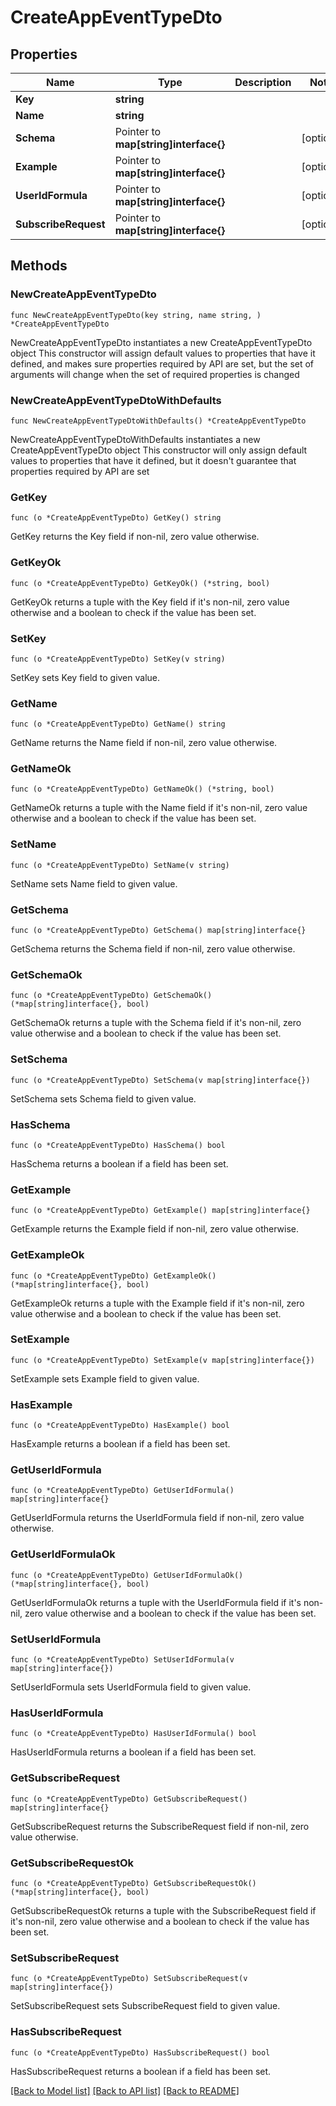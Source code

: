 # CreateAppEventTypeDto

## Properties

Name | Type | Description | Notes
------------ | ------------- | ------------- | -------------
**Key** | **string** |  | 
**Name** | **string** |  | 
**Schema** | Pointer to **map[string]interface{}** |  | [optional] 
**Example** | Pointer to **map[string]interface{}** |  | [optional] 
**UserIdFormula** | Pointer to **map[string]interface{}** |  | [optional] 
**SubscribeRequest** | Pointer to **map[string]interface{}** |  | [optional] 

## Methods

### NewCreateAppEventTypeDto

`func NewCreateAppEventTypeDto(key string, name string, ) *CreateAppEventTypeDto`

NewCreateAppEventTypeDto instantiates a new CreateAppEventTypeDto object
This constructor will assign default values to properties that have it defined,
and makes sure properties required by API are set, but the set of arguments
will change when the set of required properties is changed

### NewCreateAppEventTypeDtoWithDefaults

`func NewCreateAppEventTypeDtoWithDefaults() *CreateAppEventTypeDto`

NewCreateAppEventTypeDtoWithDefaults instantiates a new CreateAppEventTypeDto object
This constructor will only assign default values to properties that have it defined,
but it doesn't guarantee that properties required by API are set

### GetKey

`func (o *CreateAppEventTypeDto) GetKey() string`

GetKey returns the Key field if non-nil, zero value otherwise.

### GetKeyOk

`func (o *CreateAppEventTypeDto) GetKeyOk() (*string, bool)`

GetKeyOk returns a tuple with the Key field if it's non-nil, zero value otherwise
and a boolean to check if the value has been set.

### SetKey

`func (o *CreateAppEventTypeDto) SetKey(v string)`

SetKey sets Key field to given value.


### GetName

`func (o *CreateAppEventTypeDto) GetName() string`

GetName returns the Name field if non-nil, zero value otherwise.

### GetNameOk

`func (o *CreateAppEventTypeDto) GetNameOk() (*string, bool)`

GetNameOk returns a tuple with the Name field if it's non-nil, zero value otherwise
and a boolean to check if the value has been set.

### SetName

`func (o *CreateAppEventTypeDto) SetName(v string)`

SetName sets Name field to given value.


### GetSchema

`func (o *CreateAppEventTypeDto) GetSchema() map[string]interface{}`

GetSchema returns the Schema field if non-nil, zero value otherwise.

### GetSchemaOk

`func (o *CreateAppEventTypeDto) GetSchemaOk() (*map[string]interface{}, bool)`

GetSchemaOk returns a tuple with the Schema field if it's non-nil, zero value otherwise
and a boolean to check if the value has been set.

### SetSchema

`func (o *CreateAppEventTypeDto) SetSchema(v map[string]interface{})`

SetSchema sets Schema field to given value.

### HasSchema

`func (o *CreateAppEventTypeDto) HasSchema() bool`

HasSchema returns a boolean if a field has been set.

### GetExample

`func (o *CreateAppEventTypeDto) GetExample() map[string]interface{}`

GetExample returns the Example field if non-nil, zero value otherwise.

### GetExampleOk

`func (o *CreateAppEventTypeDto) GetExampleOk() (*map[string]interface{}, bool)`

GetExampleOk returns a tuple with the Example field if it's non-nil, zero value otherwise
and a boolean to check if the value has been set.

### SetExample

`func (o *CreateAppEventTypeDto) SetExample(v map[string]interface{})`

SetExample sets Example field to given value.

### HasExample

`func (o *CreateAppEventTypeDto) HasExample() bool`

HasExample returns a boolean if a field has been set.

### GetUserIdFormula

`func (o *CreateAppEventTypeDto) GetUserIdFormula() map[string]interface{}`

GetUserIdFormula returns the UserIdFormula field if non-nil, zero value otherwise.

### GetUserIdFormulaOk

`func (o *CreateAppEventTypeDto) GetUserIdFormulaOk() (*map[string]interface{}, bool)`

GetUserIdFormulaOk returns a tuple with the UserIdFormula field if it's non-nil, zero value otherwise
and a boolean to check if the value has been set.

### SetUserIdFormula

`func (o *CreateAppEventTypeDto) SetUserIdFormula(v map[string]interface{})`

SetUserIdFormula sets UserIdFormula field to given value.

### HasUserIdFormula

`func (o *CreateAppEventTypeDto) HasUserIdFormula() bool`

HasUserIdFormula returns a boolean if a field has been set.

### GetSubscribeRequest

`func (o *CreateAppEventTypeDto) GetSubscribeRequest() map[string]interface{}`

GetSubscribeRequest returns the SubscribeRequest field if non-nil, zero value otherwise.

### GetSubscribeRequestOk

`func (o *CreateAppEventTypeDto) GetSubscribeRequestOk() (*map[string]interface{}, bool)`

GetSubscribeRequestOk returns a tuple with the SubscribeRequest field if it's non-nil, zero value otherwise
and a boolean to check if the value has been set.

### SetSubscribeRequest

`func (o *CreateAppEventTypeDto) SetSubscribeRequest(v map[string]interface{})`

SetSubscribeRequest sets SubscribeRequest field to given value.

### HasSubscribeRequest

`func (o *CreateAppEventTypeDto) HasSubscribeRequest() bool`

HasSubscribeRequest returns a boolean if a field has been set.


[[Back to Model list]](../README.md#documentation-for-models) [[Back to API list]](../README.md#documentation-for-api-endpoints) [[Back to README]](../README.md)


